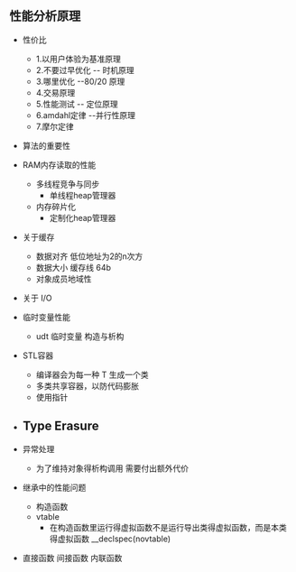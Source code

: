 ## 性能分析原理
- 性价比
    - 1.以用户体验为基准原理
    - 2.不要过早优化 -- 时机原理
    - 3.哪里优化 --80/20 原理
    - 4.交易原理
    - 5.性能测试 -- 定位原理
    - 6.amdahl定律 --并行性原理
    - 7.摩尔定律
- 算法的重要性
- RAM内存读取的性能
    - 多线程竞争与同步
        - 单线程heap管理器
    - 内存碎片化
        - 定制化heap管理器
- 关于缓存
    - 数据对齐 低位地址为2的n次方
    - 数据大小 缓存线 64b
    - 对象成员地域性
- 关于 I/O

- 临时变量性能
    - udt 临时变量 构造与析构
    
- STL容器
    - 编译器会为每一种 T 生成一个类
    - 多类共享容器，以防代码膨胀
    - 使用指针
- Type Erasure 
    - 
- 异常处理
    - 为了维持对象得析构调用 需要付出额外代价
- 继承中的性能问题
    - 构造函数
    - vtable
        - 在构造函数里运行得虚拟函数不是运行导出类得虚拟函数，而是本类得虚拟函数
        __declspec(novtable)
- 直接函数 间接函数 内联函数